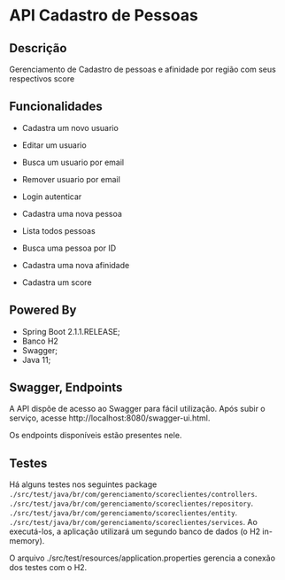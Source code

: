 # API Cadastro de Pessoas

## Descrição
Gerenciamento de Cadastro de pessoas e afinidade por região com seus respectivos score 


## Funcionalidades

* Cadastra um novo usuario
* Editar um usuario
* Busca um usuario por email
* Remover usuario por email

* Login autenticar

* Cadastra uma nova pessoa
* Lista todos pessoas
* Busca uma pessoa por ID

* Cadastra uma nova afinidade

* Cadastra um score

## Powered By

* Spring Boot 2.1.1.RELEASE;
* Banco H2 
* Swagger;
* Java 11;

## Swagger, Endpoints 

A API dispõe de acesso ao Swagger para fácil utilização. Após subir o serviço, acesse http://localhost:8080/swagger-ui.html.

Os endpoints disponíveis estão presentes nele.


## Testes 
Há alguns testes nos seguintes package
`./src/test/java/br/com/gerenciamento/scoreclientes/controllers`. 
`./src/test/java/br/com/gerenciamento/scoreclientes/repository`.
`./src/test/java/br/com/gerenciamento/scoreclientes/entity`.
`./src/test/java/br/com/gerenciamento/scoreclientes/services`.
Ao executá-los, a aplicação utilizará um segundo banco de dados (o H2 in-memory).

O arquivo ./src/test/resources/application.properties gerencia a conexão dos testes com o H2.

